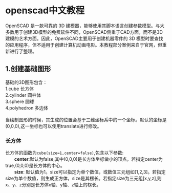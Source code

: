# openscad中文教程
OpenSCAD 是一款可靠的 3D 建模器，能够使用其脚本语言创建参数模型。与大多数用于创建3D模型的免费软件不同，OpenSCAD侧重于CAD方面，而不是3D建模的艺术方面。因此，OpenSCAD主要用于创建机器零件的 3D 模型时要查找的应用程序，但不适用于创建计算机动画电影。本教程部分案例来自于官网，但重新进行了整理。
## 1.创建基础图形
基础的3D图形包含：</br>
1.cube 长方体 </br>
2.cylinder 圆柱体</br>
3.sphere 圆球</br>
4.polyhedron 多边体</br></br>
当绘制图形的时候，其生成的位置会基于三维坐标系中的一个坐标。默认的坐标是(0,0,0),这一坐标也可以使用translate进行修改。
### 长方体
长方体的函数为```cube(size=1,center=false)```,包含以下参数:</br>
　　**center**:默认为false,其中(0,0,0)是长方体坐标做小的顶点。若指定center为true,(0,0,0)是长方体的中心。</br>
　　**size**: 默认值为1。size可以指定为单个数值，或数值三元组如[1,2,3]。若指定size为单个数值，则生成正方体，size是其楞长。若指定size为三元组[x,y,z],则x、y、z分别是长方体x轴、y轴、z轴上的楞长。

